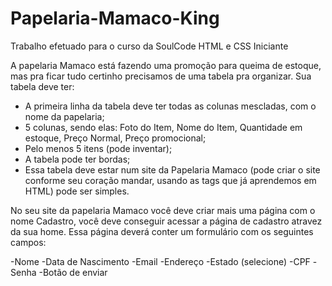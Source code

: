 # Papelaria-Mamaco-King
Trabalho efetuado para o curso da SoulCode HTML e CSS Iniciante

A papelaria Mamaco está fazendo uma promoção para queima de estoque, mas pra ficar tudo certinho precisamos de uma tabela pra organizar. Sua tabela deve ter:

- A primeira linha da tabela deve ter todas as colunas mescladas, com o nome da papelaria;
- 5 colunas, sendo elas: Foto do Item, Nome do Item, Quantidade em estoque, Preço Normal, Preço promocional;
- Pelo menos 5 itens (pode inventar);
- A tabela pode ter bordas;
- Essa tabela deve estar num site da Papelaria Mamaco (pode criar o site conforme seu coração mandar, usando as tags que já aprendemos em HTML) pode ser simples.

No seu site da papelaria Mamaco você deve criar mais uma página com o nome Cadastro, você deve conseguir acessar a página de cadastro atravez da sua home. Essa página deverá conter um formulário com os seguintes campos:

-Nome
-Data de Nascimento
-Email
-Endereço
-Estado (selecione)
-CPF
-Senha
-Botão de enviar
